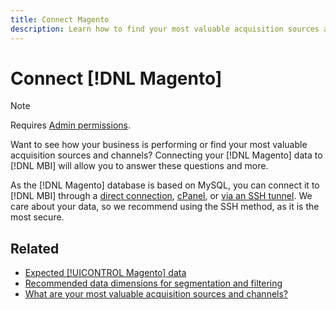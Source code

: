 ```yaml
---
title: Connect Magento
description: Learn how to find your most valuable acquisition sources and channels.
---
```

# Connect [!DNL Magento]

>[!NOTE]
>
>Requires [Admin permissions](../../../administrator/user-management/user-management.md).

Want to see how your business is performing or find your most valuable acquisition sources and channels? Connecting your [!DNL Magento] data to [!DNL MBI] will allow you to answer these questions and more.

As the [!DNL Magento] database is based on MySQL, you can connect it to [!DNL MBI] through a [direct connection](../integrations/mysql-via-a-direct-connection.md), [cPanel](../integrations/mysql-via-cpanel.md), or [via an SSH tunnel](../integrations/mysql-via-ssh-tunnel.md). We care about your data, so we recommend using the SSH method, as it is the most secure.

## Related

* [Expected [!UICONTROL Magento] data](../integrations/magento-data.md)
* [Recommended data dimensions for segmentation and filtering](../../../best-practices/segment-filter.md)
* [What are your most valuable acquisition sources and channels?](../../analysis/most-value-source-channel.md)

